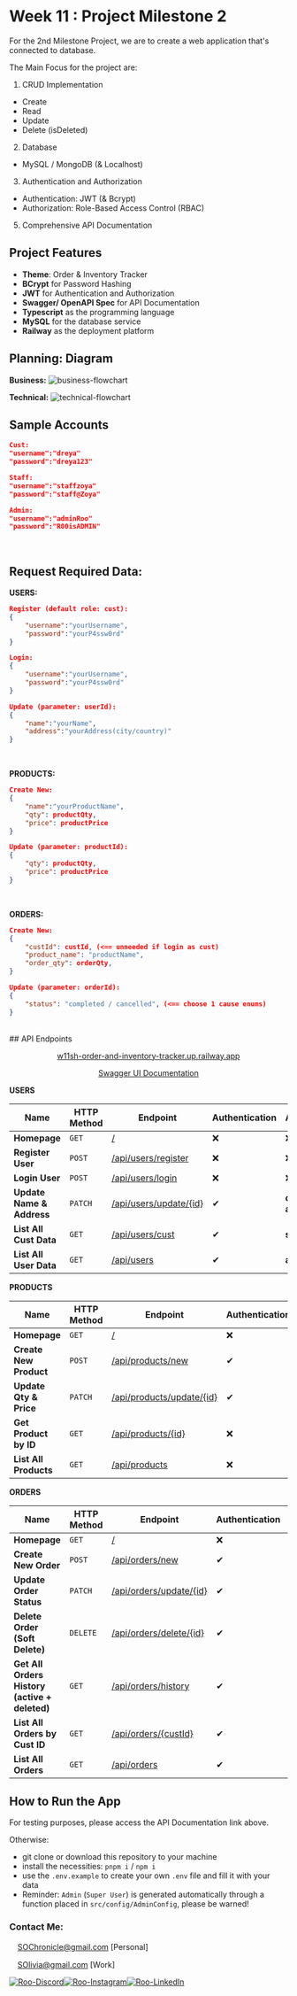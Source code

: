 # Week 11 : Project Milestone 2

For the 2nd Milestone Project, we are to create a web application that's connected to database.

The Main Focus for the project are:

1. CRUD Implementation 
- Create
- Read
- Update
- Delete (isDeleted)
2. Database 
- MySQL / MongoDB (& Localhost)
3. Authentication and Authorization
- Authentication: JWT (& Bcrypt)
- Authorization: Role-Based Access Control (RBAC)
5. Comprehensive API Documentation

##  Project Features
- **Theme**: Order & Inventory Tracker
- **BCrypt** for Password Hashing
- **JWT** for Authentication and Authorization
- **Swagger/ OpenAPI Spec** for API Documentation
- **Typescript** as the programming language
- **MySQL** for the database service
- **Railway** as the deployment platform
## Planning: Diagram

**Business:**
![business-flowchart](https://raw.githubusercontent.com/SherinOlivia/public-photos-repo/main/week11/BusinessFlowChart.webp)

**Technical:**
![technical-flowchart](https://raw.githubusercontent.com/SherinOlivia/public-photos-repo/main/week11/ProjectMilestone2.webp)

## Sample Accounts
```JSON
Cust:
"username":"dreya"
"password":"dreya123"
```
```JSON
Staff:
"username":"staffzoya"
"password":"staff@Zoya"
```
```JSON
Admin:
"username":"adminRoo"
"password":"R00isADMIN"
```
<br>

## Request Required Data:
**USERS:**
```JSON
Register (default role: cust):
{
    "username":"yourUsername",
    "password":"yourP4ssw0rd"
}
```
```JSON
Login:
{
    "username":"yourUsername",
    "password":"yourP4ssw0rd"
}
```
```JSON
Update (parameter: userId):
{
    "name":"yourName",
    "address":"yourAddress(city/country)"
}
```
<br>

**PRODUCTS:**
```JSON
Create New:
{
    "name":"yourProductName",
    "qty": productQty,
    "price": productPrice
}
```
```JSON
Update (parameter: productId):
{
    "qty": productQty,
    "price": productPrice
}
```
<br>

**ORDERS:**
```JSON
Create New:
{
    "custId": custId, (<== unneeded if login as cust)
    "product_name": "productName",
    "order_qty": orderQty,
}
```
```JSON
Update (parameter: orderId):
{
    "status": "completed / cancelled", (<== choose 1 cause enums)
}
```
<br>
## API Endpoints
<p align="center">
<a href="https://w11sh-order-and-inventory-tracker.up.railway.app/">w11sh-order-and-inventory-tracker.up.railway.app</a>
</p> 
<p align="center">
<a href="https://w11sh-order-and-inventory-tracker.up.railway.app/api-docs/">Swagger UI Documentation</a>
</p>

**USERS**
<div align="center">

| Name  | HTTP Method | Endpoint | Authentication | Authorization |
| ----------- | ----------- | ----------- | ----------- | ----------- |
| **Homepage** | `GET` |[/](https://w11sh-order-and-inventory-tracker.up.railway.app/) | ❌ | ❌ |
| **Register User** | `POST` | [/api/users/register](https://w11sh-order-and-inventory-tracker.up.railway.app/api/users/register) | ❌ | ❌ |
| **Login User** | `POST` | [/api/users/login](https://w11sh-order-and-inventory-tracker.up.railway.app/api/users/login) | ❌ | ❌ |
| **Update Name & Address** | `PATCH` | [/api/users/update/{id}](https://w11sh-order-and-inventory-tracker.up.railway.app/api/users/update/4) | ✔ | **cust**, **staff**, **admin** |
| **List All Cust Data** | `GET` | [/api/users/cust](https://w11sh-order-and-inventory-tracker.up.railway.app/api/users/cust) | ✔ | **staff**, **admin** |
| **List All User Data** | `GET` | [/api/users](https://w11sh-order-and-inventory-tracker.up.railway.app/api/users) | ✔ | **admin** |
</div>

**PRODUCTS**
<div align="center">

| Name  | HTTP Method | Endpoint | Authentication | Authorization |
| ----------- | ----------- | ----------- | ----------- | ----------- |
| **Homepage** | `GET` |[/](https://w11sh-order-and-inventory-tracker.up.railway.app/) | ❌ | ❌ |
| **Create New Product** | `POST` | [/api/products/new](https://w11sh-order-and-inventory-tracker.up.railway.app/api/products/new) | ✔ | **staff**, **admin** |
| **Update Qty & Price** | `PATCH` | [/api/products/update/{id}](https://w11sh-order-and-inventory-tracker.up.railway.app/api/products/update/4) | ✔ | **staff**, **admin** |
| **Get Product by ID** | `GET` | [/api/products/{id}](https://w11sh-order-and-inventory-tracker.up.railway.app/api/products/cust) | ❌ | ❌ |
| **List All Products** | `GET` | [/api/products](https://w11sh-order-and-inventory-tracker.up.railway.app/api/products) | ❌ | ❌ |
</div>

**ORDERS**
<div align="center">

| Name  | HTTP Method | Endpoint | Authentication | Authorization |
| ----------- | ----------- | ----------- | ----------- | ----------- |
| **Homepage** | `GET` |[/](https://w11sh-order-and-inventory-tracker.up.railway.app/) | ❌ | ❌ |
| **Create New Order** | `POST` | [/api/orders/new](https://w11sh-order-and-inventory-tracker.up.railway.app/api/orders/new) | ✔ | **cust**, **staff**, **admin** |
| **Update Order Status** | `PATCH` | [/api/orders/update/{id}](https://w11sh-order-and-inventory-tracker.up.railway.app/api/orders/update/4) | ✔ | **staff**, **admin** |
| **Delete Order (Soft Delete)** | `DELETE` | [/api/orders/delete/{id}](https://w11sh-order-and-inventory-tracker.up.railway.app/api/orders/delete/4) | ✔ | **cust**, **staff**, **admin** |
| **Get All Orders History (active + deleted)** | `GET` | [/api/orders/history](https://w11sh-order-and-inventory-tracker.up.railway.app/api/orders/history) | ✔ | **admin** |
| **List All Orders by Cust ID** | `GET` | [/api/orders/{custId}](https://w11sh-order-and-inventory-tracker.up.railway.app/api/orders/{custId}) | ✔ | **staff**, **admin** |
| **List All Orders** | `GET` | [/api/orders](https://w11sh-order-and-inventory-tracker.up.railway.app/api/orders) | ✔ | **cust**, **staff**, **admin** |
</div>

## How to Run the App

For testing purposes, please access the API Documentation link above. 

Otherwise:
- git clone or download this repository to your machine
- install the necessities: `pnpm i` / `npm i`
- use the `.env.example` to create your own `.env` file and fill it with your data
- Reminder: `Admin` (`Super User`) is generated automatically through a function placed in `src/config/AdminConfig`, please be warned!
### Contact Me:

<img src="https://raw.githubusercontent.com/RevoU-FSSE-2/week-7-SherinOlivia/3dd7cdf0d5c9fc1828f0dfcac8ef2e9c057902be/assets/gmail-icon.svg" width="15px" background-color="none">[SOChronicle@gmail.com](mailto:SOChronicle@gmail.com) [Personal]

<img src="https://raw.githubusercontent.com/RevoU-FSSE-2/week-7-SherinOlivia/3dd7cdf0d5c9fc1828f0dfcac8ef2e9c057902be/assets/gmail-icon.svg" width="15px" background-color="none">[SOlivia@gmail.com](mailto:SOlivia198@gmail.com) [Work]

[![Roo-Discord](https://raw.githubusercontent.com/RevoU-FSSE-2/week-5-SherinOlivia/bddf1eca3ee3ad82db2f228095d01912bf9c3de6/assets/MDimgs/icons8-discord.svg)](https://discord.com/users/shxdxr#7539)[![Roo-Instagram](https://raw.githubusercontent.com/RevoU-FSSE-2/week-5-SherinOlivia/bddf1eca3ee3ad82db2f228095d01912bf9c3de6/assets/MDimgs/icons8-instagram.svg)](https://instagram.com/shxdxr?igshid=MzRlODBiNWFlZA==)[![Roo-LinkedIn](https://raw.githubusercontent.com/RevoU-FSSE-2/week-5-SherinOlivia/bddf1eca3ee3ad82db2f228095d01912bf9c3de6/assets/MDimgs/icons8-linkedin-circled.svg)](https://www.linkedin.com/in/sherin-olivia-07311127a/)